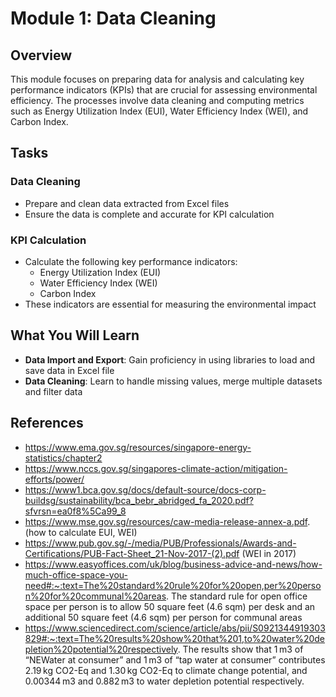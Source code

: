 # Module 1: Data Cleaning

## Overview
This module focuses on preparing data for analysis and calculating key performance indicators (KPIs) that are crucial for assessing environmental efficiency. 
The processes involve data cleaning and computing metrics such as Energy Utilization Index (EUI), Water Efficiency Index (WEI), and Carbon Index.

## Tasks

### Data Cleaning
- Prepare and clean data extracted from Excel files
- Ensure the data is complete and accurate for KPI calculation

### KPI Calculation
- Calculate the following key performance indicators:
  - Energy Utilization Index (EUI)
  - Water Efficiency Index (WEI)
  - Carbon Index
- These indicators are essential for measuring the environmental impact

## What You Will Learn
- **Data Import and Export**:  Gain proficiency in using libraries to load and save data in Excel file
- **Data Cleaning**: Learn to handle missing values, merge multiple datasets and filter data

## References
- https://www.ema.gov.sg/resources/singapore-energy-statistics/chapter2
- https://www.nccs.gov.sg/singapores-climate-action/mitigation-efforts/power/
- https://www1.bca.gov.sg/docs/default-source/docs-corp-buildsg/sustainability/bca_bebr_abridged_fa_2020.pdf?sfvrsn=ea0f8%5Ca99_8
- https://www.mse.gov.sg/resources/caw-media-release-annex-a.pdf. (how to calculate EUI, WEI)
- https://www.pub.gov.sg/-/media/PUB/Professionals/Awards-and-Certifications/PUB-Fact-Sheet_21-Nov-2017-(2).pdf (WEI in 2017)
- https://www.easyoffices.com/uk/blog/business-advice-and-news/how-much-office-space-you-need#:~:text=The%20standard%20rule%20for%20open,per%20person%20for%20communal%20areas.
The standard rule for open office space per person is to allow 50 square feet (4.6 sqm) per desk and an additional 50 square feet (4.6 sqm) per person for communal areas
- https://www.sciencedirect.com/science/article/abs/pii/S0921344919303829#:~:text=The%20results%20show%20that%201,to%20water%20depletion%20potential%20respectively.
The results show that 1 m3 of “NEWater at consumer” and 1 m3 of “tap water at consumer” contributes 2.19 kg CO2-Eq and 1.30 kg CO2-Eq to climate change potential, and 0.00344 m3 and 0.882 m3 to water depletion potential respectively.
